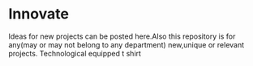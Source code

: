 # Innovate
Ideas for new projects can be posted here.Also this repository is for any(may or may not belong to any department) new,unique or relevant projects.
Technological equipped t shirt
